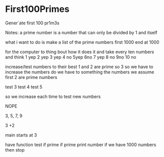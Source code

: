 # First100Primes
Gener`ate first 100 pr1m3s

Notes:
a prime number is a number that can only be divided by 1 and itself

what i want to do is make a list of the prime numbers first 1000 end at 1000

for the computer to thing bout how it does it and take every ten numbers and think 1 yep 2 yep 3 yep 4 no 5yep 6no 7 yep 8 no 9no 10 no

increase/test numbers to their best 1 and 2 are prime so 3 so we have to increase the numbers do we have to something the numbers we assume first 2 are prime numbers

test 3
test 4
test 5

so we increase each time to test new numbers

NOPE

3, 5, 7, 9

3
+2

main starts at 3

have function test if prime
if prime print number
if we have 1000 numbers then stop